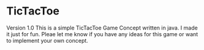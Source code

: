 # TicTacToe
Version 1.0
This is a simple TicTacToe Game Concept written in java. I made it just for fun. Pleae let me know if you have any ideas for this game or want to implement your own concept.
